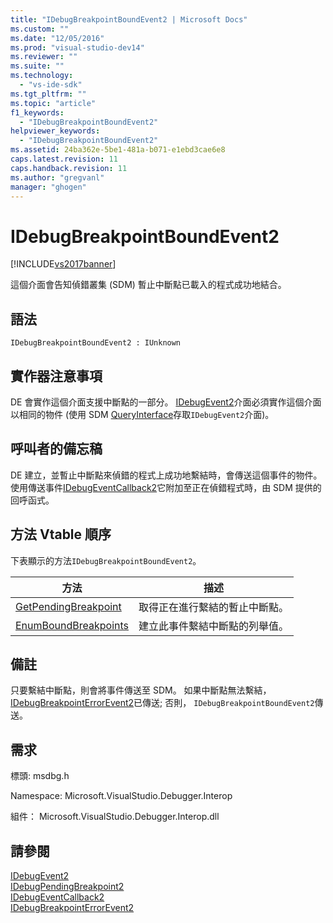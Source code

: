 ```yaml
---
title: "IDebugBreakpointBoundEvent2 | Microsoft Docs"
ms.custom: ""
ms.date: "12/05/2016"
ms.prod: "visual-studio-dev14"
ms.reviewer: ""
ms.suite: ""
ms.technology: 
  - "vs-ide-sdk"
ms.tgt_pltfrm: ""
ms.topic: "article"
f1_keywords: 
  - "IDebugBreakpointBoundEvent2"
helpviewer_keywords: 
  - "IDebugBreakpointBoundEvent2"
ms.assetid: 24ba362e-5be1-481a-b071-e1ebd3cae6e8
caps.latest.revision: 11
caps.handback.revision: 11
ms.author: "gregvanl"
manager: "ghogen"
---
```

# IDebugBreakpointBoundEvent2
[!INCLUDE[vs2017banner](../../../code-quality/includes/vs2017banner.md)]

這個介面會告知偵錯叢集 \(SDM\) 暫止中斷點已載入的程式成功地結合。  
  
## 語法  
  
```  
IDebugBreakpointBoundEvent2 : IUnknown  
```  
  
## 實作器注意事項  
 DE 會實作這個介面支援中斷點的一部分。  [IDebugEvent2](../../../extensibility/debugger/reference/idebugevent2.md)介面必須實作這個介面以相同的物件 \(使用 SDM [QueryInterface](/visual-cpp/atl/queryinterface)存取`IDebugEvent2`介面\)。  
  
## 呼叫者的備忘稿  
 DE 建立，並暫止中斷點來偵錯的程式上成功地繫結時，會傳送這個事件的物件。  使用傳送事件[IDebugEventCallback2](../../../extensibility/debugger/reference/idebugeventcallback2.md)它附加至正在偵錯程式時，由 SDM 提供的回呼函式。  
  
## 方法 Vtable 順序  
 下表顯示的方法`IDebugBreakpointBoundEvent2`。  
  
|方法|描述|  
|--------|--------|  
|[GetPendingBreakpoint](../../../extensibility/debugger/reference/idebugbreakpointboundevent2-getpendingbreakpoint.md)|取得正在進行繫結的暫止中斷點。|  
|[EnumBoundBreakpoints](../../../extensibility/debugger/reference/idebugbreakpointboundevent2-enumboundbreakpoints.md)|建立此事件繫結中斷點的列舉值。|  
  
## 備註  
 只要繫結中斷點，則會將事件傳送至 SDM。  如果中斷點無法繫結， [IDebugBreakpointErrorEvent2](../../../extensibility/debugger/reference/idebugbreakpointerrorevent2.md)已傳送; 否則， `IDebugBreakpointBoundEvent2`傳送。  
  
## 需求  
 標頭: msdbg.h  
  
 Namespace: Microsoft.VisualStudio.Debugger.Interop  
  
 組件： Microsoft.VisualStudio.Debugger.Interop.dll  
  
## 請參閱  
 [IDebugEvent2](../../../extensibility/debugger/reference/idebugevent2.md)   
 [IDebugPendingBreakpoint2](../../../extensibility/debugger/reference/idebugpendingbreakpoint2.md)   
 [IDebugEventCallback2](../../../extensibility/debugger/reference/idebugeventcallback2.md)   
 [IDebugBreakpointErrorEvent2](../../../extensibility/debugger/reference/idebugbreakpointerrorevent2.md)